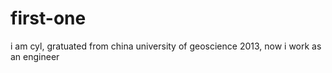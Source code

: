 # first-one
i am cyl, gratuated from china university of geoscience 2013, now  i work  as an engineer
